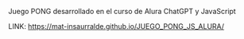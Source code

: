 Juego PONG desarrollado en el curso de Alura ChatGPT y JavaScript

LINK: https://mat-insaurralde.github.io/JUEGO_PONG_JS_ALURA/

